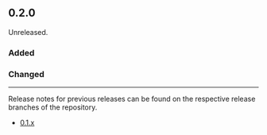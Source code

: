 ## 0.2.0

Unreleased.

### Added

### Changed

---

Release notes for previous releases can be found on the respective release 
branches of the repository.

<!-- ARCHIVE_START -->
* [0.1.x](https://github.com/credibil/vdc/blob/release-0.1.0/RELEASES.md)